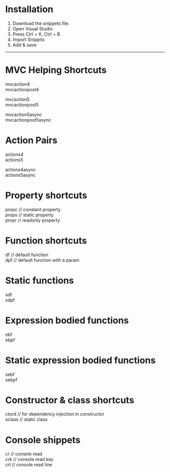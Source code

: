# Installation
1. Download the snippets file.
2. Open Visual Studio
3. Press Ctrl + K, Ctrl + B
4. Import Snippits
5. Add & save
----------------------------
# MVC Helping Shortcuts
mvcaction4<br />
mvcactionpost4<br />

mvcaction5<br />
mvcactionpost5<br />

mvcaction5async<br />
mvcactionpost5async<br />

# Action Pairs

actions4<br />
actions5<br />

actions4async<br />
actions5async<br />

# Property shortcuts

propc // constant property<br />
props // static property<br />
propr // readonly property<br />

# Function shortcuts

df // default function<br />
dpf // default function with a param<br />

# Static functions 

sdf <br />
sdpf<br />

# Expression bodied functions

ebf<br />
ebpf<br />

# Static  expression bodied functions

sebf<br />
sebpf<br />

# Constructor & class shortcuts

ctord // for dependency injection in constructor<br />
sclass // static class<br />


# Console shippets

cr // console read<br />
crk // console read key<br />
crl // console read line<br />
